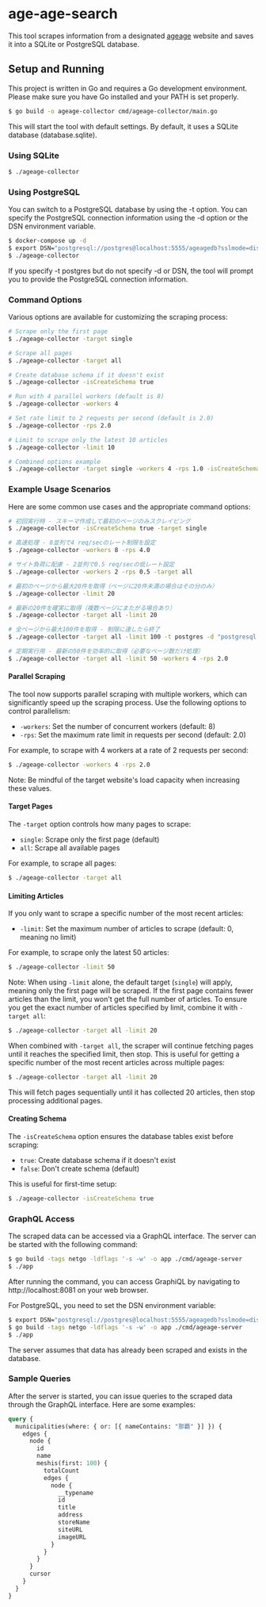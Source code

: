 # age-age-search

This tool scrapes information from a designated [ageage](https://www.otv.co.jp/okitive/collaborator/ageage/page/1/) website and saves it into a SQLite or PostgreSQL database.


## Setup and Running

This project is written in Go and requires a Go development environment. Please make sure you have Go installed and your PATH is set properly.

```bash
$ go build -o ageage-collector cmd/ageage-collector/main.go
```

This will start the tool with default settings. By default, it uses a SQLite database (database.sqlite).

### Using SQLite

```bash
$ ./ageage-collector
```

### Using PostgreSQL

You can switch to a PostgreSQL database by using the -t option. You can specify the PostgreSQL connection information using the -d option or the DSN environment variable.

```bash
$ docker-compose up -d
$ export DSN="postgresql://postgres@localhost:5555/ageagedb?sslmode=disable"
$ ./ageage-collector
```

If you specify -t postgres but do not specify -d or DSN, the tool will prompt you to provide the PostgreSQL connection information.

### Command Options

Various options are available for customizing the scraping process:

```bash
# Scrape only the first page
$ ./ageage-collector -target single

# Scrape all pages
$ ./ageage-collector -target all

# Create database schema if it doesn't exist
$ ./ageage-collector -isCreateSchema true

# Run with 4 parallel workers (default is 8)
$ ./ageage-collector -workers 4

# Set rate limit to 2 requests per second (default is 2.0)
$ ./ageage-collector -rps 2.0

# Limit to scrape only the latest 10 articles
$ ./ageage-collector -limit 10

# Combined options example
$ ./ageage-collector -target single -workers 4 -rps 1.0 -isCreateSchema true -limit 20
```

### Example Usage Scenarios

Here are some common use cases and the appropriate command options:

```bash
# 初回実行時 - スキーマ作成して最初のページのみスクレイピング
$ ./ageage-collector -isCreateSchema true -target single

# 高速処理 - 8並列で4 req/secのレート制限を設定
$ ./ageage-collector -workers 8 -rps 4.0

# サイト負荷に配慮 - 2並列で0.5 req/secの低レート設定
$ ./ageage-collector -workers 2 -rps 0.5 -target all

# 最初のページから最大20件を取得（ページに20件未満の場合はその分のみ）
$ ./ageage-collector -limit 20

# 最新の20件を確実に取得（複数ページにまたがる場合あり）
$ ./ageage-collector -target all -limit 20

# 全ページから最大100件を取得 - 制限に達したら終了
$ ./ageage-collector -target all -limit 100 -t postgres -d "postgresql://postgres@localhost:5555/ageagedb?sslmode=disable"

# 定期実行用 - 最新の50件を効率的に取得（必要なページ数だけ処理）
$ ./ageage-collector -target all -limit 50 -workers 4 -rps 2.0
```

#### Parallel Scraping

The tool now supports parallel scraping with multiple workers, which can significantly speed up the scraping process. Use the following options to control parallelism:

- `-workers`: Set the number of concurrent workers (default: 8)
- `-rps`: Set the maximum rate limit in requests per second (default: 2.0)

For example, to scrape with 4 workers at a rate of 2 requests per second:

```bash
$ ./ageage-collector -workers 4 -rps 2.0
```

Note: Be mindful of the target website's load capacity when increasing these values.

#### Target Pages

The `-target` option controls how many pages to scrape:

- `single`: Scrape only the first page (default)
- `all`: Scrape all available pages

For example, to scrape all pages:

```bash
$ ./ageage-collector -target all
```

#### Limiting Articles

If you only want to scrape a specific number of the most recent articles:

- `-limit`: Set the maximum number of articles to scrape (default: 0, meaning no limit)

For example, to scrape only the latest 50 articles:

```bash
$ ./ageage-collector -limit 50
```

Note: When using `-limit` alone, the default target (`single`) will apply, meaning only the first page will be scraped. If the first page contains fewer articles than the limit, you won't get the full number of articles. To ensure you get the exact number of articles specified by limit, combine it with `-target all`:

```bash
$ ./ageage-collector -target all -limit 20
```

When combined with `-target all`, the scraper will continue fetching pages until it reaches the specified limit, then stop. This is useful for getting a specific number of the most recent articles across multiple pages:

```bash
$ ./ageage-collector -target all -limit 20
```

This will fetch pages sequentially until it has collected 20 articles, then stop processing additional pages.

#### Creating Schema

The `-isCreateSchema` option ensures the database tables exist before scraping:

- `true`: Create database schema if it doesn't exist
- `false`: Don't create schema (default)

This is useful for first-time setup:

```bash
$ ./ageage-collector -isCreateSchema true
```

### GraphQL Access

The scraped data can be accessed via a GraphQL interface. The server can be started with the following command:

```bash
$ go build -tags netgo -ldflags '-s -w' -o app ./cmd/ageage-server
$ ./app
```

After running the command, you can access GraphiQL by navigating to http://localhost:8081 on your web browser.

For PostgreSQL, you need to set the DSN environment variable:

```bash
$ export DSN="postgresql://postgres@localhost:5555/ageagedb?sslmode=disable"
$ go build -tags netgo -ldflags '-s -w' -o app ./cmd/ageage-server
$ ./app
```

The server assumes that data has already been scraped and exists in the database.

### Sample Queries

After the server is started, you can issue queries to the scraped data through the GraphQL interface. Here are some examples:

```graphql
query {
  municipalities(where: { or: [{ nameContains: "那覇" }] }) {
    edges {
      node {
        id
        name
        meshis(first: 100) {
          totalCount
          edges {
            node {
              __typename
              id
              title
              address
              storeName
              siteURL
              imageURL
            }
          }
        }
      }
      cursor
    }
  }
}
```
